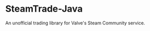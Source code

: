 SteamTrade-Java
===============

An unofficial trading library for Valve's Steam Community service.
